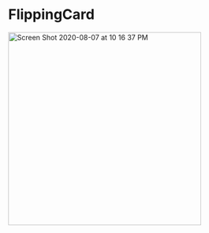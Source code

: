 # FlippingCard

<img width="391" alt="Screen Shot 2020-08-07 at 10 16 37 PM" src="https://user-images.githubusercontent.com/4592215/89703015-c1522b00-d8fb-11ea-97d2-1c9772e98d0d.png">
